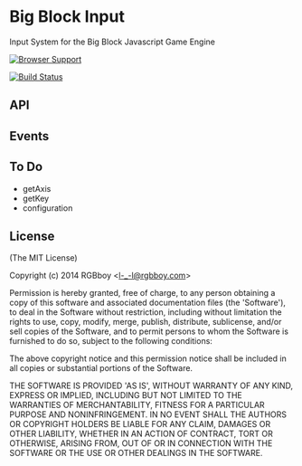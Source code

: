 # Big Block Input

Input System for the Big Block Javascript Game Engine

[![Browser Support](https://ci.testling.com/RGBboy/big-block-input.png)
](https://ci.testling.com/RGBboy/big-block-input)

[![Build Status](https://secure.travis-ci.org/RGBboy/big-block-input.png)](http://travis-ci.org/RGBboy/big-block-input)

## API



## Events



## To Do

* getAxis
* getKey
* configuration

## License 

(The MIT License)

Copyright (c) 2014 RGBboy &lt;l-_-l@rgbboy.com&gt;

Permission is hereby granted, free of charge, to any person obtaining
a copy of this software and associated documentation files (the
'Software'), to deal in the Software without restriction, including
without limitation the rights to use, copy, modify, merge, publish,
distribute, sublicense, and/or sell copies of the Software, and to
permit persons to whom the Software is furnished to do so, subject to
the following conditions:

The above copyright notice and this permission notice shall be
included in all copies or substantial portions of the Software.

THE SOFTWARE IS PROVIDED 'AS IS', WITHOUT WARRANTY OF ANY KIND,
EXPRESS OR IMPLIED, INCLUDING BUT NOT LIMITED TO THE WARRANTIES OF
MERCHANTABILITY, FITNESS FOR A PARTICULAR PURPOSE AND NONINFRINGEMENT.
IN NO EVENT SHALL THE AUTHORS OR COPYRIGHT HOLDERS BE LIABLE FOR ANY
CLAIM, DAMAGES OR OTHER LIABILITY, WHETHER IN AN ACTION OF CONTRACT,
TORT OR OTHERWISE, ARISING FROM, OUT OF OR IN CONNECTION WITH THE
SOFTWARE OR THE USE OR OTHER DEALINGS IN THE SOFTWARE.